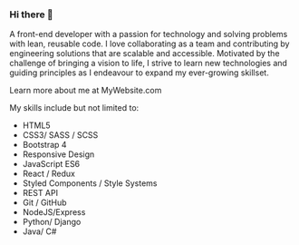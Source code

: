 ### Hi there 👋
A front-end developer with a passion for technology and solving problems with lean, reusable code. I love collaborating as a team and contributing by engineering solutions that are scalable and accessible. Motivated by the challenge of bringing a vision to life, I strive to learn new technologies and guiding principles as I endeavour to expand my ever-growing skillset.

Learn more about me at MyWebsite.com

My skills include but not limited to:
- HTML5
- CSS3/ SASS / SCSS
- Bootstrap 4
- Responsive Design
- JavaScript ES6
- React / Redux
- Styled Components / Style Systems
- REST API
- Git / GitHub
- NodeJS/Express
- Python/ Django 
- Java/ C#

<!--
**sonphan96/sonphan96** is a ✨ _special_ ✨ repository because its `README.md` (this file) appears on your GitHub profile.

A front-end developer with a passion for technology and solving problems with lean, reusable code. I love collaborating as a team and contributing by engineering solutions that are scalable and accessible. Motivated by the challenge of bringing a vision to life, I strive to learn new technologies and guiding principles as I endeavour to expand my ever-growing skillset.

Learn more about me at MyWebsite.com

My skills include but not limited to:
- HTML5
- CSS3/ SASS / SCSS
- Bootstrap 4
- Responsive Design
- JavaScript ES6
- React / Redux
- Styled Components / Style Systems
- REST API
- Git / GitHub
- NodeJS/Express
- Python/ Django 
- Java/ C#

-->


